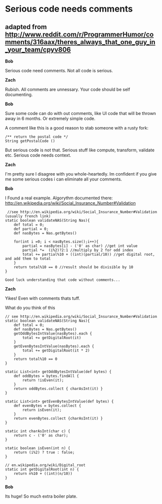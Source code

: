 # Serious code needs comments 

## adapted from http://www.reddit.com/r/ProgrammerHumor/comments/316aax/theres_always_that_one_guy_in_your_team/cpyv806

__Bob__

Serious code need comments. Not all code is serious.

__Zach__

Rubish. All comments are unnessary. Your code should be self documenting.

__Bob__

Sure some code can do with out comments, like UI code that will be thrown away in 6 months. Or extremely simple code.

A comment like this is a good reason to stab someone with a rusty fork:

    /** return the postal code */
    String getPostalCode ()
    
But serious code is not that. Serious stuff like  compute, transform, validate etc. Serious code needs context.
  
__Zach__

I'm pretty sure I disagree with you whole-heartedly. Im confident if you give me some serious codes i can eliminate
all your comments.

__Bob__

I Found a real example. Algorythm documented there:
http://en.wikipedia.org/wiki/Social_Insurance_Number#Validation

     //see http://en.wikipedia.org/wiki/Social_Insurance_Number#Validation (usually french link)
    static boolean validateNAS(String Nas){
        def total = 0;
        def partial = 0;
        def nasBytes = Nas.getBytes()

        for(int i =0; i < nasBytes.size();i++){
            partial = nasBytes[i] - ('0' as char) //get int value
            partial *=  (i%2)?2:1 //multiply by 2 for odd index
            total += partial%10 + ((int)(partial/10)) //get digital root, and add them to total
        }
        return total%10 == 0 //result should be divisible by 10
    }
    
    Good luck understanding that code without comments...
    
__Zach__

Yikes! Even with comments thats tuff. 

What do you think of this

    // see http://en.wikipedia.org/wiki/Social_Insurance_Number#Validation
    static boolean validateNAS(String Nas){
        def total = 0;
        def nasBytes = Nas.getBytes()
        getOddBytesIntValue(nasBytes).each {
            total += getDigitalRoot(it)
        }
        getEvenBytesIntValue(nasBytes).each {
            total += getDigitalRoot(it * 2)
        }
        return total%10 == 0
    }

    static List<int> getOddBytesIntValue(def bytes) {
        def oddBytes = bytes.findAll {
            return !isEven(it);
        }
        return oddBytes.collect { charAsInt(it) }
    }

    static List<int> getEvenBytesIntValue(def bytes) {
        def evenBytes = bytes.collect {
            return isEven(it);
        }
        return evenBytes.collect {charAsInt(it) }
    }

    static int charAsInt(char c) {
        return c - ('0' as char);
    }

    static boolean isEven(int n) {
        return (i%2) ? true : false;
    }

    // en.wikipedia.org/wiki/Digital_root
    static int getDigitalRoot(int n) {
        return n%10 + ((int)(n/10))
    }
    
    
__Bob__

Its huge! So much extra boiler plate.

    



  


